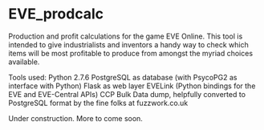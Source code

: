 EVE_prodcalc
============

Production and profit calculations for the game EVE Online.  This tool is intended to give industrialists and inventors a handy way to check which items will be most profitable to produce from amongst the myriad choices available.

Tools used:
Python 2.7.6
PostgreSQL as database (with PsycoPG2 as interface with Python)
Flask as web layer
EVELink (Python bindings for the EVE and EVE-Central APIs)
CCP Bulk Data dump, helpfully converted to PostgreSQL format by the fine folks at fuzzwork.co.uk

Under construction.  More to come soon.
